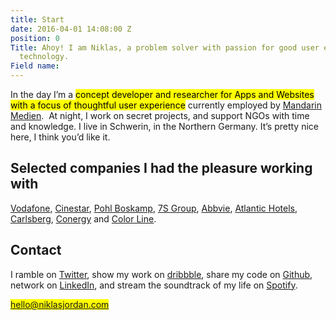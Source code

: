 ```yaml
---
title: Start
date: 2016-04-01 14:08:00 Z
position: 0
Title: Ahoy! I am Niklas, a problem solver with passion for good user experience and
  technology.
Field name: 
---
```


In the day I’m a <mark>concept developer and researcher for Apps and Websites with a focus of thoughtful user experience</mark> currently employed by [Mandarin Medien](http://www.mandarin-medien.de "Mandarin Medien").  At night, I work on secret projects, and support NGOs with time and knowledge.
I live in Schwerin, in the Northern Germany. It’s pretty nice here, I think you’d like it.

## Selected companies I had the pleasure working with
<a href="https://www.vodafone.de/">Vodafone</a>, <a href="http://www.cinestar.de/">Cinestar</a>, <a href="http://www.pohl-boskamp.de/">Pohl Boskamp</a>, <a href="http://www.7s.com/de">7S Group</a>, <a href="http://www.abbvie.de/">Abbvie</a>, <a href="http://www.atlantic-hotels.de/">Atlantic Hotels</a>, <a href="http://www.carlsberg.de/">Carlsberg</a>, <a href="http://www.conergy.de/">Conergy</a> and <a href="http://www.colorline.de/">Color Line</a>.

## Contact
I ramble on <a href="https://twitter.com/niklas_jordan">Twitter</a>, show my work on <a href="https://dribbble.com/niklasjordan">dribbble</a>, share my code on <a href="https://github.com/NiklasJordan">Github</a>, network on <a href="https://www.linkedin.com/pub/niklas-jordan/22/b94/28b">LinkedIn</a>, and stream the soundtrack of my life on <a href="https://play.spotify.com/user/1116716844">Spotify</a>.

<mark>[hello@niklasjordan.com](mailto:hello@niklasjordan.com)</mark>